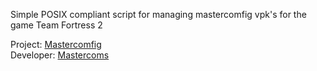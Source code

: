 Simple POSIX compliant script for managing mastercomfig vpk's for the game Team Fortress 2

Project: [Mastercomfig](https://github.com/mastercomfig/mastercomfig "Mastercomfig Project")  
Developer: [Mastercoms](https://github.com/mastercoms "Developer of Mastercomfig")
